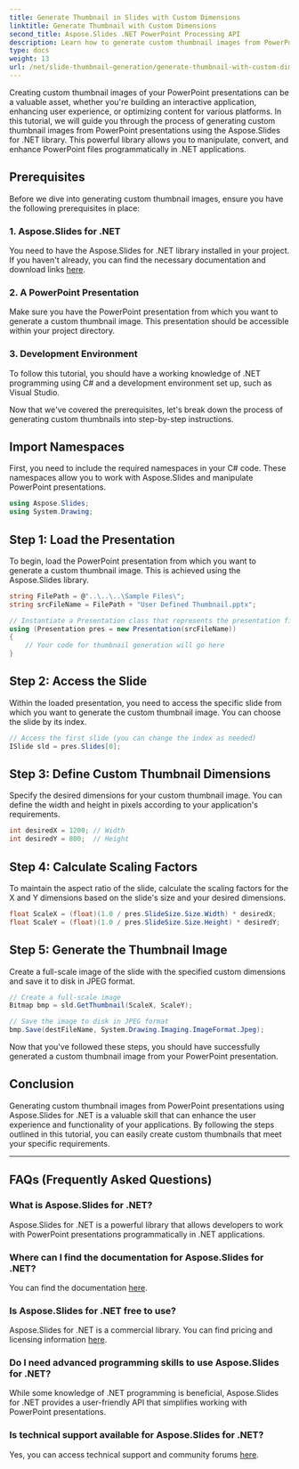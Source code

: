 ```yaml
---
title: Generate Thumbnail in Slides with Custom Dimensions
linktitle: Generate Thumbnail with Custom Dimensions
second_title: Aspose.Slides .NET PowerPoint Processing API
description: Learn how to generate custom thumbnail images from PowerPoint presentations using Aspose.Slides for .NET. Enhance user experience and functionality. 
type: docs
weight: 13
url: /net/slide-thumbnail-generation/generate-thumbnail-with-custom-dimensions/
---
```


Creating custom thumbnail images of your PowerPoint presentations can be a valuable asset, whether you're building an interactive application, enhancing user experience, or optimizing content for various platforms. In this tutorial, we will guide you through the process of generating custom thumbnail images from PowerPoint presentations using the Aspose.Slides for .NET library. This powerful library allows you to manipulate, convert, and enhance PowerPoint files programmatically in .NET applications.

## Prerequisites

Before we dive into generating custom thumbnail images, ensure you have the following prerequisites in place:

### 1. Aspose.Slides for .NET

You need to have the Aspose.Slides for .NET library installed in your project. If you haven't already, you can find the necessary documentation and download links [here](https://reference.aspose.com/slides/net/).

### 2. A PowerPoint Presentation

Make sure you have the PowerPoint presentation from which you want to generate a custom thumbnail image. This presentation should be accessible within your project directory.

### 3. Development Environment

To follow this tutorial, you should have a working knowledge of .NET programming using C# and a development environment set up, such as Visual Studio.

Now that we've covered the prerequisites, let's break down the process of generating custom thumbnails into step-by-step instructions.

## Import Namespaces

First, you need to include the required namespaces in your C# code. These namespaces allow you to work with Aspose.Slides and manipulate PowerPoint presentations.

```csharp
using Aspose.Slides;
using System.Drawing;
```

## Step 1: Load the Presentation

To begin, load the PowerPoint presentation from which you want to generate a custom thumbnail image. This is achieved using the Aspose.Slides library.

```csharp
string FilePath = @"..\..\..\Sample Files\";
string srcFileName = FilePath + "User Defined Thumbnail.pptx";

// Instantiate a Presentation class that represents the presentation file
using (Presentation pres = new Presentation(srcFileName))
{
    // Your code for thumbnail generation will go here
}
```

## Step 2: Access the Slide

Within the loaded presentation, you need to access the specific slide from which you want to generate the custom thumbnail image. You can choose the slide by its index.

```csharp
// Access the first slide (you can change the index as needed)
ISlide sld = pres.Slides[0];
```

## Step 3: Define Custom Thumbnail Dimensions

Specify the desired dimensions for your custom thumbnail image. You can define the width and height in pixels according to your application's requirements.

```csharp
int desiredX = 1200; // Width
int desiredY = 800;  // Height
```

## Step 4: Calculate Scaling Factors

To maintain the aspect ratio of the slide, calculate the scaling factors for the X and Y dimensions based on the slide's size and your desired dimensions.

```csharp
float ScaleX = (float)(1.0 / pres.SlideSize.Size.Width) * desiredX;
float ScaleY = (float)(1.0 / pres.SlideSize.Size.Height) * desiredY;
```

## Step 5: Generate the Thumbnail Image

Create a full-scale image of the slide with the specified custom dimensions and save it to disk in JPEG format.

```csharp
// Create a full-scale image
Bitmap bmp = sld.GetThumbnail(ScaleX, ScaleY);

// Save the image to disk in JPEG format
bmp.Save(destFileName, System.Drawing.Imaging.ImageFormat.Jpeg);
```

Now that you've followed these steps, you should have successfully generated a custom thumbnail image from your PowerPoint presentation.

## Conclusion

Generating custom thumbnail images from PowerPoint presentations using Aspose.Slides for .NET is a valuable skill that can enhance the user experience and functionality of your applications. By following the steps outlined in this tutorial, you can easily create custom thumbnails that meet your specific requirements.

---

## FAQs (Frequently Asked Questions)

### What is Aspose.Slides for .NET?
Aspose.Slides for .NET is a powerful library that allows developers to work with PowerPoint presentations programmatically in .NET applications.

### Where can I find the documentation for Aspose.Slides for .NET?
You can find the documentation [here](https://reference.aspose.com/slides/net/).

### Is Aspose.Slides for .NET free to use?
Aspose.Slides for .NET is a commercial library. You can find pricing and licensing information [here](https://purchase.aspose.com/buy).

### Do I need advanced programming skills to use Aspose.Slides for .NET?
While some knowledge of .NET programming is beneficial, Aspose.Slides for .NET provides a user-friendly API that simplifies working with PowerPoint presentations.

### Is technical support available for Aspose.Slides for .NET?
Yes, you can access technical support and community forums [here](https://forum.aspose.com/).
